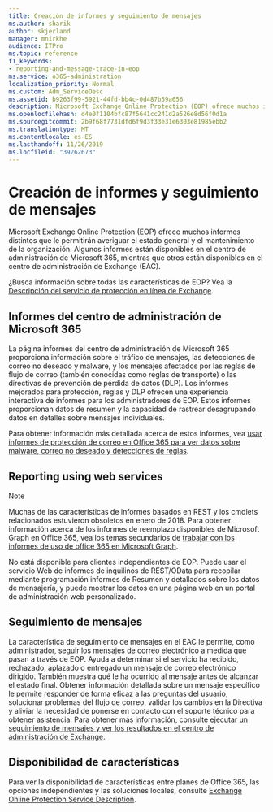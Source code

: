 ```yaml
---
title: Creación de informes y seguimiento de mensajes
ms.author: sharik
author: skjerland
manager: mnirkhe
audience: ITPro
ms.topic: reference
f1_keywords:
- reporting-and-message-trace-in-eop
ms.service: o365-administration
localization_priority: Normal
ms.custom: Adm_ServiceDesc
ms.assetid: b9263f99-5921-44fd-bb4c-0d487b59a656
description: Microsoft Exchange Online Protection (EOP) ofrece muchos informes distintos que le permitirán averiguar el estado general y el mantenimiento de la organización. Algunos informes están disponibles en el centro de administración de Microsoft 365, mientras que otros están disponibles en el centro de administración de Exchange (EAC).
ms.openlocfilehash: d4e0f1104bfc87f5641cc241d2a526e8d56f0d1a
ms.sourcegitcommit: 2b9f68f7731dfd6f9d3f33e31e6303e81985ebb2
ms.translationtype: MT
ms.contentlocale: es-ES
ms.lasthandoff: 11/26/2019
ms.locfileid: "39262673"
---
```

# <a name="reporting-and-message-trace"></a>Creación de informes y seguimiento de mensajes

Microsoft Exchange Online Protection (EOP) ofrece muchos informes distintos que le permitirán averiguar el estado general y el mantenimiento de la organización. Algunos informes están disponibles en el centro de administración de Microsoft 365, mientras que otros están disponibles en el centro de administración de Exchange (EAC).

¿Busca información sobre todas las características de EOP? Vea la [Descripción del servicio de protección en línea de Exchange](exchange-online-protection-service-description.md).

## <a name="microsoft-365-admin-center-reports"></a>Informes del centro de administración de Microsoft 365

La página informes del centro de administración de Microsoft 365 proporciona información sobre el tráfico de mensajes, las detecciones de correo no deseado y malware, y los mensajes afectados por las reglas de flujo de correo (también conocidas como reglas de transporte) o las directivas de prevención de pérdida de datos (DLP). Los informes mejorados para protección, reglas y DLP ofrecen una experiencia interactiva de informes para los administradores de EOP. Estos informes proporcionan datos de resumen y la capacidad de rastrear desagrupando datos en detalles sobre mensajes individuales.

Para obtener información más detallada acerca de estos informes, vea [usar informes de protección de correo en Office 365 para ver datos sobre malware, correo no deseado y detecciones de reglas](https://docs.microsoft.com/exchange/monitoring/use-mail-protection-reports).

## <a name="reporting-using-web-services"></a>Reporting using web services

> [!NOTE]
> Muchas de las características de informes basados en REST y los cmdlets relacionados estuvieron obsoletos en enero de 2018. Para obtener información acerca de los informes de reemplazo disponibles de Microsoft Graph en Office 365, vea los temas secundarios de [trabajar con los informes de uso de office 365 en Microsoft Graph](https://go.microsoft.com/fwlink/p/?LinkID=865135).

No está disponible para clientes independientes de EOP. Puede usar el servicio Web de informes de inquilinos de REST/OData para recopilar mediante programación informes de Resumen y detallados sobre los datos de mensajería, y puede mostrar los datos en una página web en un portal de administración web personalizado.

## <a name="message-trace"></a>Seguimiento de mensajes

La característica de seguimiento de mensajes en el EAC le permite, como administrador, seguir los mensajes de correo electrónico a medida que pasan a través de EOP. Ayuda a determinar si el servicio ha recibido, rechazado, aplazado o entregado un mensaje de correo electrónico dirigido. También muestra qué le ha ocurrido al mensaje antes de alcanzar el estado final. Obtener información detallada sobre un mensaje específico le permite responder de forma eficaz a las preguntas del usuario, solucionar problemas del flujo de correo, validar los cambios en la Directiva y aliviar la necesidad de ponerse en contacto con el soporte técnico para obtener asistencia. Para obtener más información, consulte [ejecutar un seguimiento de mensajes y ver los resultados en el centro de administración de Exchange](https://docs.microsoft.com/exchange/monitoring/trace-an-email-message/run-a-message-trace-and-view-results).

## <a name="feature-availability"></a>Disponibilidad de características

Para ver la disponibilidad de características entre planes de Office 365, las opciones independientes y las soluciones locales, consulte [Exchange Online Protection Service Description](exchange-online-protection-service-description.md).
